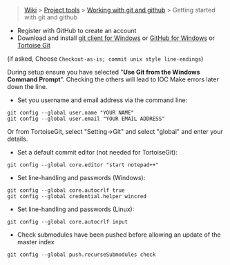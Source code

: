 > [Wiki](Home) > [Project tools](Project-tools) > [Working with git and github](Working-with-git-and-github) > Getting started with git and github

* Register with GitHub to create an account
* Download and install [git client for Windows](https://git-scm.com/download/win>) or [GitHub for Windows](https://windows.github.com/) or [Tortoise Git](https://tortoisegit.org/)

(if asked, Choose `Checkout-as-is; commit unix style line-endings`)

During setup ensure you have selected "**Use Git from the Windows Command Prompt**". Checking the others will lead to IOC Make errors later down the line. 

* Set you username and email address  via the command line:

```
git config --global user.name "YOUR NAME"
git config --global user.email "YOUR EMAIL ADDRESS"
```

Or from TortoiseGit, select "Setting->Git" and select "global" and enter your details.

* Set a default commit editor (not needed for TortoiseGit):

```
git config --global core.editor "start notepad++"
```

* Set line-handling and passwords (Windows):
```
git config --global core.autocrlf true
git config --global credential.helper wincred
```        

* Set line-handling and passwords (Linux):
```
git config --global core.autocrlf input
```        

* Check submodules have been pushed before allowing an update of the master index
```
git config --global push.recurseSubmodules check
```

